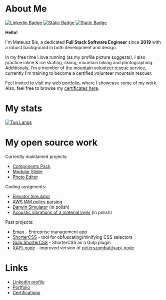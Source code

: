 # About Me

[![Linkedin Badge](https://img.shields.io/badge/-LinkedIn-0e76a8?style=flat-square&logo=Linkedin&logoColor=white)](https://www.linkedin.com/in/mateusz-bis-185bb1230/)
[![Static Badge](https://img.shields.io/badge/My-Portfolio-blue)](https://matb85.github.io/#selected-works)
[![Static Badge](https://img.shields.io/badge/My-Cerifications-orange)](https://github.com/Matb85/matb85.github.io/tree/master/public/certificates)

**Hello!**

I'm Mateusz Bis, a dedicated **Full Stack Software Engineer** since **2019** with a robust background in both development and design.

In my free time I love running (as my profile picture suggests), I also practice inline & ice skating, skiing, mountain biking and photographing. Additionaly, I'm a member of [the mountain volunteer rescue service](https://www.gopr.pl/), currently I'm training to become a certified volunteer mountain rescuer.

Feel invited to visit my [web portfolio](https://matb85.github.io/#selected-works), where I showcase some of my work. Also, feel free to browse my [certificates here](https://github.com/Matb85/matb85.github.io/tree/master/public/certificates).

# My stats

[![Top Langs](https://github-readme-stats.vercel.app/api/top-langs/?username=matb85)](https://github.com/anuraghazra/github-readme-stats)

# My open source work

Currently maintained projects:
- [Components Pack](https://github.com/Matb85/components-pack)
- [Modular Slider](https://github.com/Matb85/modular-slider)
- [Photo Editor](https://github.com/Matb85/PhotoEditor)

Coding assigments:
- [Elevator Simulator](https://github.com/Matb85/elevator-simulator)
- [AWS IAM policy parsing](https://github.com/Matb85/aws-iam-parsing)
- [Darwin Simulator](https://github.com/Matb85/PO_2024_PN1530_BIS) (in polish)
- [Acoustic vibrations of a material layer](https://github.com/Matb85/projekt-rrir) (in polish)

Past projects:
- [Eman](https://github.com/Matb85/eman) - Entreprise management app
- [ShorterCSS](https://github.com/Matb85/shortercss) - tool for obfuscating/minifying CSS selectors
- [Gulp ShorterCSS](https://github.com/Matb85/gulp-shortercss) - ShorterCSS as a Gulp plugin
- [XAPI-node](https://github.com/Matb85/xapi-node) - improved version of [peterszombati/xapi-node](https://github.com/peterszombati/xapi-node)

# Links

- [LinkedIn profile](https://www.linkedin.com/in/mateusz-bis-185bb1230/)
- [Portfolio](https://matb85.github.io/#selected-works)
- [Certifications](https://github.com/Matb85/matb85.github.io/tree/master/public/certificates)
